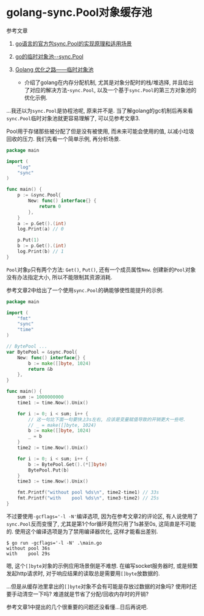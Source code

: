 # golang-sync.Pool对象缓存池

参考文章

1. [go语言的官方包sync.Pool的实现原理和适用场景](https://blog.csdn.net/yongjian_lian/article/details/42058893)

2. [go的临时对象池--sync.Pool](https://www.jianshu.com/p/2bd41a8f2254)

3. [Golang 优化之路——临时对象池](https://blog.cyeam.com/golang/2017/02/08/go-optimize-slice-pool)
	- 介绍了golang在内存分配机制, 尤其是对象分配时的栈/堆选择, 并且给出了对应的解决方法-`sync.Pool`, 以及一个基于`sync.Pool`的第三方对象池的优化示例.

...我还以为`sync.Pool`是协程池呢, 原来并不是. 当了解golang的gc机制后再来看`sync.Pool`临时对象池就更容易理解了, 可以见参考文章3.

Pool用于存储那些被分配了但是没有被使用, 而未来可能会使用的值, 以减小垃圾回收的压力. 我们先看一个简单示例, 再分析场景.

```go
package main

import (
	"log"
	"sync"
)

func main() {
	p := &sync.Pool{
		New: func() interface{} {
			return 0
		},
	}
	a := p.Get().(int)
	log.Print(a) // 0

	p.Put(1)
	b := p.Get().(int)
	log.Print(b) // 1
}

```

`Pool`对象`p`只有两个方法: `Get()`, `Put()`, 还有一个成员属性`New`. 创建新的`Pool`对象没有办法指定大小, 所以不能限制其资源消耗.

参考文章2中给出了一个使用`sync.Pool`的确能够使性能提升的示例.

```go
package main

import (
	"fmt"
	"sync"
	"time"
)

// BytePool ...
var BytePool = &sync.Pool{
	New: func() interface{} {
		b := make([]byte, 1024)
		return &b
	},
}

func main() {
	sum := 1000000000
	time1 := time.Now().Unix()

	for i := 0; i < sum; i++ {
		// 这一句比下面一句要快上3s左右, 应该是变量赋值导致的开销更大一些吧.
		// _ = make([]byte, 1024)
		b := make([]byte, 1024)
		_ = b
	}
	time2 := time.Now().Unix()

	for i := 0; i < sum; i++ {
		b := BytePool.Get().(*[]byte)
		BytePool.Put(b)
	}
	time3 := time.Now().Unix()

	fmt.Printf("without pool %ds\n", time2-time1) // 33s
	fmt.Printf("with    pool %ds\n", time3-time2) // 25s
}
```

不过要使用`-gcflags='-l -N'`编译选项, 因为在参考文章2的评论区, 有人说使用了`sync.Pool`反而变慢了, 尤其是第1个for循环竟然只用了1s甚至0s, 这简直是不可能的. 使用这个编译选项是为了禁用编译器优化, 这样才能看出差别.

```log
$ go run -gcflags='-l -N' .\main.go
without pool 36s
with    pool 29s
```

嗯, 这个`[]byte`对象的示例应用场景倒是不难想. 在编写socket服务器时, 或是频繁发起http请求时, 对于响应结果的读取总是需要用`[]byte`放数据的.

...但是从缓存池里拿出的`[]byte`对象不会有可能是存放过数据的对象吗? 使用时还要手动清空一下吗? 难道就是节省了分配/回收内存时的开销?

参考文章1中提出的几个很重要的问题还没看懂...日后再说吧.

